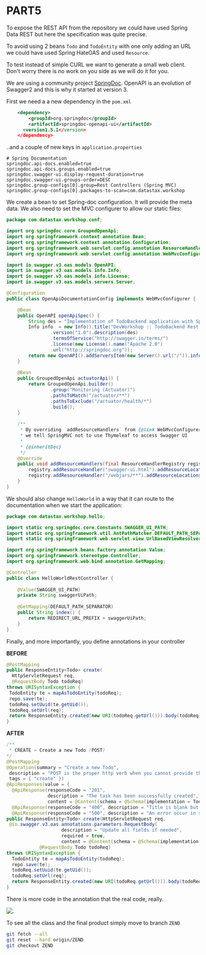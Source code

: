 # PART5

To expose the REST API from the repository we could have used Spring Data REST but here the specification was quite precise.

To avoid using 2 beans `Todo` and `TodoEntity` with one only adding an URL we could have used Spring HateOAS and used `Resource`.

To test instead of simple CURL we want to generate a small web client. Don't worry there is no work on you side as we will do it for you.

We are using a community project [SpringDoc](https://springdoc.org/).  OpenAPI is an evolution of Swagger2 and this is why it started at version 3.

First we need a a new dependency in the `pom.xml`
```xml
	<dependency>
		<groupId>org.springdoc</groupId>
		<artifactId>springdoc-openapi-ui</artifactId>
	  <version1.5.1</version>
	</dependency>
``` 

..and a couple of new keys in `application.properties`
```properties
# Spring Documentation
springdoc.api-docs.enabled=true
springdoc.api-docs.groups.enabled=true
springdoc.swagger-ui.display-request-duration=true
springdoc.swagger-ui.groups-order=DESC
springdoc.group-configs[0].group=Rest Controllers (Spring MVC)
springdoc.group-configs[0].packages-to-scan=com.datastax.workshop
```

We create a bean to set Spring-doc configuration. It will provide the meta data. We also need to set the MVC configurer to allow our static files:

```java
package com.datastax.workshop.conf;

import org.springdoc.core.GroupedOpenApi;
import org.springframework.context.annotation.Bean;
import org.springframework.context.annotation.Configuration;
import org.springframework.web.servlet.config.annotation.ResourceHandlerRegistry;
import org.springframework.web.servlet.config.annotation.WebMvcConfigurer;

import io.swagger.v3.oas.models.OpenAPI;
import io.swagger.v3.oas.models.info.Info;
import io.swagger.v3.oas.models.info.License;
import io.swagger.v3.oas.models.servers.Server;

@Configuration
public class OpenApiDocumentationConfig implements WebMvcConfigurer {

    @Bean
    public OpenAPI openApiSpec() {
        String des = "Implementation of TodoBackend application with Spring WebMVC and storage in Apache Cassandra";
        Info info  = new Info().title("DevWorkshop :: TodoBackend Rest API")
                .version("1.0").description(des)
                .termsOfService("http://swagger.io/terms/")
                .license(new License().name("Apache 2.0")
                .url("http://springdoc.org"));
        return new OpenAPI().addServersItem(new Server().url("/")).info(info);
    }
    
    @Bean
    public GroupedOpenApi actuatorApi() {
        return GroupedOpenApi.builder()
                .group("Monitoring (Actuator)")
                .pathsToMatch("/actuator/**")
                .pathsToExclude("/actuator/health/*")
                .build();
    }
    
    /**
     * By overriding `addResourceHandlers` from {@link WebMvcConfigurer}, 
     * we tell SpringMVC not to use Thymeleaf to access Swagger UI
     * 
     * {@inheritDoc}
     */
    @Override
    public void addResourceHandlers(final ResourceHandlerRegistry registry) {
        registry.addResourceHandler("swagger-ui.html").addResourceLocations("classpath:/META-INF/resources/");
        registry.addResourceHandler("/webjars/**").addResourceLocations("classpath:/META-INF/resources/webjars/");
    }
}
```

We should also change `HelloWorld` in a way that it can route to the documentation when we start the application:

```java
package com.datastax.workshop.hello;

import static org.springdoc.core.Constants.SWAGGER_UI_PATH;
import static org.springframework.util.AntPathMatcher.DEFAULT_PATH_SEPARATOR;
import static org.springframework.web.servlet.view.UrlBasedViewResolver.REDIRECT_URL_PREFIX;

import org.springframework.beans.factory.annotation.Value;
import org.springframework.stereotype.Controller;
import org.springframework.web.bind.annotation.GetMapping;

@Controller
public class HelloWorldRestController {
    
    @Value(SWAGGER_UI_PATH)
    private String swaggerUiPath;
    
    @GetMapping(DEFAULT_PATH_SEPARATOR)
    public String index() {
        return REDIRECT_URL_PREFIX + swaggerUiPath;
    }
}
```

Finally, and more importantly, you define annotations in your controller

**BEFORE**
```java
@PostMapping
public ResponseEntity<Todo> create(
  HttpServletRequest req, 
  @RequestBody Todo todoReq) 
throws URISyntaxException {
 TodoEntity te = mapAsTodoEntity(todoReq);
 repo.save(te);
 todoReq.setUuid(te.getUid());
 todoReq.setUrl(req);
 return ResponseEntity.created(new URI(todoReq.getUrl())).body(todoReq);
}
```

**AFTER**

```java
/**
 * CREATE = Create a new Todo (POST)
*/
@PostMapping
@Operation(summary = "Create a new Todo", 
 description = "POST is the proper http verb when you cannot provide the full URL (including id)", 
 tags = { "create" })
@ApiResponses(value = {
  @ApiResponse(responseCode = "201", 
               description = "The task has been successfully created",
               content = @Content(schema = @Schema(implementation = Todo.class))),
  @ApiResponse(responseCode = "400", description = "Title is blank but is mandatory"),
  @ApiResponse(responseCode = "500", description = "An error occur in storage") })
public ResponseEntity<Todo> create(HttpServletRequest req,
 @io.swagger.v3.oas.annotations.parameters.RequestBody(
                    description = "Update all fields if needed", 
                    required = true, 
                    content = @Content(schema = @Schema(implementation = Todo.class))) 
            @RequestBody Todo todoReq) 
throws URISyntaxException {
  TodoEntity te = mapAsTodoEntity(todoReq);
  repo.save(te);
  todoReq.setUuid(te.getUid());
  todoReq.setUrl(req);
  return ResponseEntity.created(new URI(todoReq.getUrl())).body(todoReq);
}
```

There is more code in the annotation that the real code, really.

![.](https://github.com/DataStax-Academy/workshop-spring-data-cassandra/raw/PART4/images/openapi.png?raw=true)

To see all the class and the final product simply move to branch `ZEND`

```bash
git fetch --all
git reset --hard origin/ZEND
git checkout ZEND 
```
